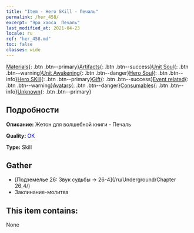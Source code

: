 ```yaml
---
title: "Item - Hero SKill - Печаль"
permalink: /her_458/
excerpt: "Эра хаоса  Печаль"
last_modified_at: 2021-04-23
locale: ru
ref: "her_458.md"
toc: false
classes: wide
---
```

 [Materials](/ItemsRU/){: .btn .btn--primary}[Artifacts](/ItemsRU/Artifacts/){: .btn .btn--success}[Unit Soul](/ItemsRU/UnitSoul/){: .btn .btn--warning}[Unit Awakening](/ItemsRU/UnitAwakening/){: .btn .btn--danger}[Hero Soul](/ItemsRU/HeroSoul/){: .btn .btn--info}[Hero SKill](/ItemsRU/HeroSkill/){: .btn .btn--primary}[Gift](/ItemsRU/Gift/){: .btn .btn--success}[Event related](/ItemsRU/Events/){: .btn .btn--warning}[Avatars](/ItemsRU/Avatars/){: .btn .btn--danger}[Consumables](/ItemsRU/Consumables/){: .btn .btn--info}[Unknown](/ItemsRU/Unknown/){: .btn .btn--primary}

## Подробности
 **Описание:** Жетон для волшебной книги - Печаль

 **Quality:** <span style="color: #0000CD">OK</span>

 **Type:** Skill

## Gather

*    [Подземелье 26: Звук судьбы -> 26-4](/ru/Underground/Chapter 26_4/) 
*    Заклинание-молитва 

## This item contains:

  None


